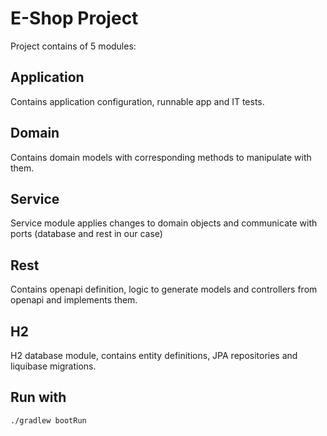 # E-Shop Project
Project contains of 5 modules:
## Application
Contains application configuration, runnable app and IT tests.
## Domain
Contains domain models with corresponding methods to manipulate with them.
## Service
Service module applies changes to domain objects and communicate with ports (database and rest in our case)
## Rest
Contains openapi definition, logic to generate models and controllers from openapi and implements them.
## H2
H2 database module, contains entity definitions, JPA repositories and liquibase migrations.

## Run with
```./gradlew bootRun```
